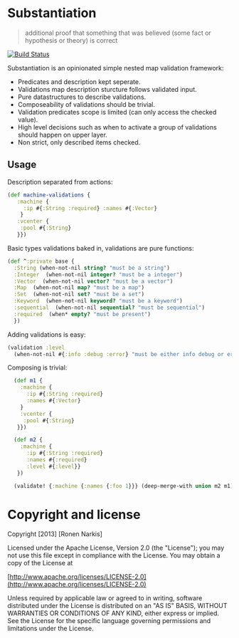 # Substantiation

> additional proof that something that was believed (some fact or hypothesis or theory) is correct

[![Build Status](https://travis-ci.org/narkisr/substantiation.png)](https://travis-ci.org/narkisr/substantiation)

Substantiation is an opinionated simple nested map validation framework:

 * Predicates and description kept seperate.
 * Validations map description sturcture follows validated input.
 * Pure datastructures to describe validations. 
 * Composeability of validations should be trivial.
 * Validation predicates scope is limited (can only access the checked value).
 * High level decisions such as when to activate a group of validations should happen on upper layer.
 * Non strict, only described items checked.
 

## Usage

Description separated from actions:

```clojure
(def machine-validations {
   :machine {
     :ip #{:String :required} :names #{:Vector}
    }
   :vcenter {
    :pool #{:String}
   }})   
```
Basic types validations baked in, validations are pure functions:
 
```clojure
(def ^:private base {
  :String (when-not-nil string? "must be a string")
  :Integer  (when-not-nil integer? "must be a integer")
  :Vector  (when-not-nil vector? "must be a vector")
  :Map  (when-not-nil map? "must be a map")
  :Set  (when-not-nil set? "must be a set")
  :Keyword  (when-not-nil keyword? "must be a keyword")
  :sequential  (when-not-nil sequential? "must be sequential")
  :required  (when* empty? "must be present")
  })
```

Adding validations is easy:

```clojure
(validation :level 
  (when-not-nil #{:info :debug :error} "must be either info debug or error"))
```

Composing is trivial:
```clojure
  (def m1 {
    :machine {
      :ip #{:String :required} 
      :names #{:Vector}
    }
    :vcenter {
     :pool #{:String}
   }})

  (def m2 {
    :machine {
      :ip #{:String :required} 
      :names #{:required}
      :level #{:level}}
   })

  (validate! {:machine {:names {:foo 1}}} (deep-merge-with union m2 m1))
```

# Copyright and license

Copyright [2013] [Ronen Narkis]

Licensed under the Apache License, Version 2.0 (the "License");
you may not use this file except in compliance with the License.
You may obtain a copy of the License at

  [http://www.apache.org/licenses/LICENSE-2.0](http://www.apache.org/licenses/LICENSE-2.0)

Unless required by applicable law or agreed to in writing, software
distributed under the License is distributed on an "AS IS" BASIS,
WITHOUT WARRANTIES OR CONDITIONS OF ANY KIND, either express or implied.
See the License for the specific language governing permissions and
limitations under the License.
